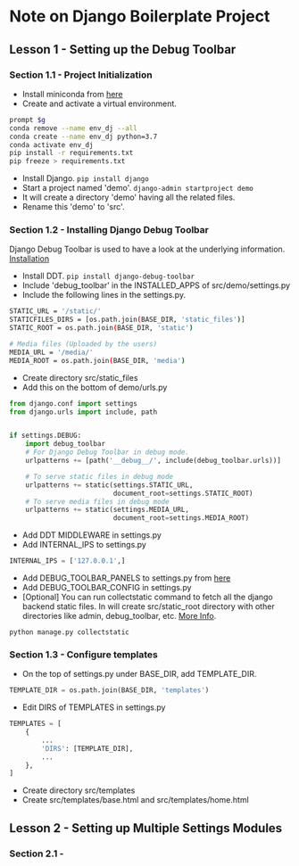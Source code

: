 # Note on Django Boilerplate Project

## Lesson 1 - Setting up the Debug Toolbar
### Section 1.1 - Project Initialization
- Install miniconda from [here](https://docs.conda.io/en/latest/miniconda.html)
- Create and activate a virtual environment.

```bash
prompt $g
conda remove --name env_dj --all
conda create --name env_dj python=3.7
conda activate env_dj
pip install -r requirements.txt
pip freeze > requirements.txt
```

- Install Django. `pip install django`
- Start a project named 'demo'. `django-admin startproject demo`
- It will create a directory 'demo' having all the related files.
- Rename this 'demo' to 'src'.

### Section 1.2 - Installing Django Debug Toolbar
Django Debug Toolbar is used to have a look at the underlying information.
[Installation](https://django-debug-toolbar.readthedocs.io/en/latest/installation.html)

- Install DDT. `pip install django-debug-toolbar`
- Include 'debug_toolbar' in the INSTALLED_APPS of src/demo/settings.py
- Include the following lines in the settings.py.

```bash
STATIC_URL = '/static/'
STATICFILES_DIRS = [os.path.join(BASE_DIR, 'static_files')]
STATIC_ROOT = os.path.join(BASE_DIR, 'static')

# Media files (Uploaded by the users)
MEDIA_URL = '/media/'
MEDIA_ROOT = os.path.join(BASE_DIR, 'media')
```

- Create directory src/static_files
- Add this on the bottom of demo/urls.py

```python
from django.conf import settings
from django.urls import include, path


if settings.DEBUG:
    import debug_toolbar
    # For Django Debug Toolbar in debug mode.
    urlpatterns += [path('__debug__/', include(debug_toolbar.urls))]

    # To serve static files in debug mode
    urlpatterns += static(settings.STATIC_URL,
                          document_root=settings.STATIC_ROOT)
    # To serve media files in debug mode
    urlpatterns += static(settings.MEDIA_URL,
                          document_root=settings.MEDIA_ROOT)
```

- Add DDT MIDDLEWARE in settings.py
- Add INTERNAL_IPS to settings.py

```python
INTERNAL_IPS = ['127.0.0.1',]
```

- Add DEBUG_TOOLBAR_PANELS to settings.py from [here](https://django-debug-toolbar.readthedocs.io/en/latest/configuration.html)
- Add DEBUG_TOOLBAR_CONFIG in settings.py
- [Optional] You can run collectstatic command to fetch all the django backend static files. In will create src/static_root directory with other directories like admin, debug_toolbar, etc.
[More Info](https://docs.djangoproject.com/en/3.1/ref/contrib/staticfiles/).

`python manage.py collectstatic`

### Section 1.3 - Configure templates
- On the top of settings.py under BASE_DIR, add TEMPLATE_DIR.

```python
TEMPLATE_DIR = os.path.join(BASE_DIR, 'templates')
```

- Edit DIRS of TEMPLATES in settings.py

```python
TEMPLATES = [
    {
        ...
        'DIRS': [TEMPLATE_DIR],
        ...
    },
]
```

- Create directory src/templates
- Create src/templates/base.html and src/templates/home.html

## Lesson 2 - Setting up Multiple Settings Modules
### Section 2.1 -
